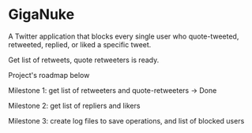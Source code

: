 # GigaNuke
A Twitter application that blocks every single user who quote-tweeted, retweeted, replied, or liked a specific tweet.

Get list of retweets, quote retweeters is ready.

Project's roadmap below

Milestone 1: get list of retweeters and quote-retweeters -> Done

Milestone 2: get list of repliers and likers

Milestone 3: create log files to save operations, and list of blocked users
